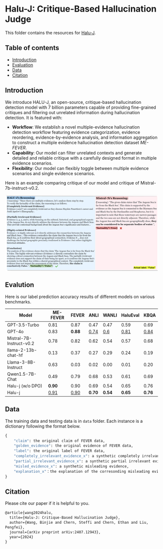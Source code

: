 # Halu-J: Critique-Based Hallucination Judge

This folder contains the resources for [Halu-J](https://arxiv.org/abs/2407.12943).

## Table of contents
- [Introduction](#Introduction)
- [Evaluation](#Evaluation)
- [Data](#Data)
- [Citation](#Citation)

## Introduction
We introduce HALU-J, an open-source, critique-based hallucination detection model with 7 billion parameters capable of providing fine-grained critiques and filtering out unrelated information during hallucination detection. It is featured with:
* __Workflow__: We establish a novel multiple-evidence hallucination detection workflow featuring evidence categorization, evidence reordering, evidence-by-evidence analysis, and information aggregation to construct a multiple evidence hallucination detection dataset _ME-FEVER_.
* __Capability__: Our model can filter unrelated contexts and generate detailed and reliable critique with a carefully designed format in multiple evidence scenarios.
* __Flexibility__: Our model can flexibly toggle between multiple evidence scenarios and single evidence scenarios.

Here is an example comparing critique of our model and critique of Mistral-7b-instruct-v0.2.

<img src="figs/example.png" style="zoom: 100%;" />

## Evalution
Here is our label prediction accuracy results of different models on various benchmarks.

| Model                   | ME-FEVER | FEVER | ANLI | WANLI | HaluEval | KBQA |
|-------------------------|----------|-------|------|-------|----------|------|
| GPT-3.5-Turbo            | 0.81     | 0.87  | 0.47 | 0.47  | 0.59     | 0.69 |
| GPT-4o                   | 0.83 | **0.88** | <u>0.74</u> | <u>0.6</u> | <u>0.81</u> | <u>0.84</u> |
Mistral-7B-Instruct-v0.2 | 0.78     | 0.82  | 0.62 | 0.54  | 0.57     | 0.68 |
| llama-2-13b-chat-hf      | 0.13     | 0.37  | 0.27 | 0.29  | 0.24     | 0.19 |
| Llama-3-8B-Instruct      | 0.63     | 0.03  | 0.02 | 0.00  | 0.01     | 0.20 |
| Qwen1.5-7B-Chat          | 0.49     | 0.79  | 0.68 | 0.53  | 0.61     | 0.69 |
| Halu-j (w/o DPO) | **0.90** | 0.90 | 0.69 | 0.54  | 0.65     | 0.76 |
| Halu-j           | <u>0.91</u>   | <u>0.90</u>  | **0.70**  | **0.54**  | **0.65**  | **0.76** |

## Data
The training data and testing data is in `data` folder.
Each instance is a dictionary following the format below.
```python
{
    "claim": the original claim of FEVER data,
    "golden_evidence": the original evidence of FEVER data,
    "label": the original label of FEVER data,
    "completely_irrelevant_evidence_x": a synthetic completely irrelvant evidence,
    "partial_irrelevant_evidence_x": a synthetic partial irrelevant evidence,
    "misled_evidence_x": a synthetic misleading evidence,
    "explanation_x"：the explanation of the corresonding misleading evidence
}
```

## Citation
Please cite our paper if it is helpful to you.
```
@article{wang2024halu,
  title={Halu-J: Critique-Based Hallucination Judge},
  author={Wang, Binjie and Chern, Steffi and Chern, Ethan and Liu, Pengfei},
  journal={arXiv preprint arXiv:2407.12943},
  year={2024}
}
```